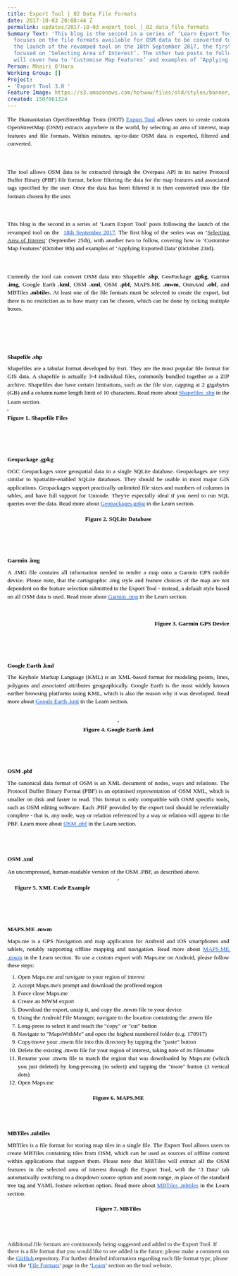 ```yaml
---
title: Export Tool | 02 Data File Formats
date: 2017-10-03 20:08:44 Z
permalink: updates/2017-10-03_export_tool_|_02_data_file_formats
Summary Text: 'This blog is the second in a series of ‘Learn Export Tool’ posts and
  focuses on the file formats available for OSM data to be converted to. Following
  the launch of the revamped tool on the 18th September 2017, the first Learn blog
  focused on ‘Selecting Area of Interest’. The other two posts to follow in the series
  will cover how to ‘Customise Map Features’ and examples of ‘Applying Exported Data’. '
Person: Mhairi O'Hara
Working Group: []
Project:
- 'Export Tool 3.0 '
Feature Image: https://s3.amazonaws.com/hotwww/files/old/styles/banner/public/Export+Tool+-+Learn+Series.png
created: 1507061324
---
```


<p style="line-height: 1.38; margin-top: 0pt; margin-bottom: 6pt; text-align: justify;" dir="ltr"><span style="font-size: 10pt; font-family: Calibri; color: #000000; background-color: transparent; font-weight: 400; font-style: normal; font-variant: normal; text-decoration: none; vertical-align: baseline; white-space: pre-wrap;">The Humanitarian OpenStreetMap Team (HOT) </span><a style="text-decoration: none;" href="https://export.hotosm.org"><span style="font-size: 10pt; font-family: Calibri; color: #1155cc; background-color: transparent; font-weight: 400; font-style: normal; font-variant: normal; text-decoration: underline; vertical-align: baseline; white-space: pre-wrap;">Export Tool</span></a><span style="font-size: 10pt; font-family: Calibri; color: #000000; background-color: transparent; font-weight: 400; font-style: normal; font-variant: normal; text-decoration: none; vertical-align: baseline; white-space: pre-wrap;"> allows users to create custom OpenStreetMap (OSM) extracts anywhere in the world, by selecting an area of interest, map features and file formats. Within minutes, up-to-date OSM data is exported, filtered and converted. </span></p><p><strong id="docs-internal-guid-fa8b69ce-e3d4-a459-8805-463218f84fd2" style="font-weight: normal;">&nbsp;</strong></p><p style="line-height: 1.38; margin-top: 0pt; margin-bottom: 6pt; text-align: justify;" dir="ltr"><span style="font-size: 10pt; font-family: Calibri; color: #000000; background-color: transparent; font-weight: 400; font-style: normal; font-variant: normal; text-decoration: none; vertical-align: baseline; white-space: pre-wrap;">The tool allows OSM data to be extracted through the Overpass API in its native Protocol Buffer Binary (PBF) file format, before filtering the data for the map features and associated tags specified by the user. Once the data has been filtered it is then converted into the file formats chosen by the user. &nbsp;</span></p><p><strong style="font-weight: normal;">&nbsp;</strong></p><p style="line-height: 1.38; margin-top: 0pt; margin-bottom: 6pt; text-align: justify;" dir="ltr"><span style="font-size: 10pt; font-family: Calibri; color: #000000; background-color: transparent; font-weight: 400; font-style: normal; font-variant: normal; text-decoration: none; vertical-align: baseline; white-space: pre-wrap;">This blog is the second in a series of ‘Learn Export Tool’ posts following the launch of the revamped tool on the &nbsp;</span><a style="text-decoration: none;" href="https://www.hotosm.org/updates/2017-09-19_export_tool_30_launched"><span style="font-size: 10pt; font-family: Calibri; color: #1155cc; background-color: transparent; font-weight: 400; font-style: normal; font-variant: normal; text-decoration: underline; vertical-align: baseline; white-space: pre-wrap;">18th September 2017</span></a><span style="font-size: 10pt; font-family: Calibri; color: #000000; background-color: transparent; font-weight: 400; font-style: normal; font-variant: normal; text-decoration: none; vertical-align: baseline; white-space: pre-wrap;">. The first blog of the series was on ‘<a href="https://www.hotosm.org/updates/2017-09-26_export_tool_01_selecting_area_of_interest">Selecting Area of Interest</a>’ (September 25th), with another two to follow, covering how to ‘Customise Map Features’ (October 9th) and examples of ‘Applying Exported Data’ (October 23rd). </span></p><p><strong style="font-weight: normal;">&nbsp;</strong></p><p style="line-height: 1.38; margin-top: 0pt; margin-bottom: 6pt; text-align: justify;" dir="ltr"><span style="font-size: 10pt; font-family: Calibri; color: #000000; background-color: transparent; font-weight: 400; font-style: normal; font-variant: normal; text-decoration: none; vertical-align: baseline; white-space: pre-wrap;">Currently the tool can convert OSM data into Shapefile </span><span style="font-size: 10pt; font-family: Calibri; color: #000000; background-color: transparent; font-weight: bold; font-style: normal; font-variant: normal; text-decoration: none; vertical-align: baseline; white-space: pre-wrap;">.shp</span><span style="font-size: 10pt; font-family: Calibri; color: #000000; background-color: transparent; font-weight: 400; font-style: normal; font-variant: normal; text-decoration: none; vertical-align: baseline; white-space: pre-wrap;">, GeoPackage </span><span style="font-size: 10pt; font-family: Calibri; color: #000000; background-color: transparent; font-weight: bold; font-style: normal; font-variant: normal; text-decoration: none; vertical-align: baseline; white-space: pre-wrap;">.gpkg</span><span style="font-size: 10pt; font-family: Calibri; color: #000000; background-color: transparent; font-weight: 400; font-style: normal; font-variant: normal; text-decoration: none; vertical-align: baseline; white-space: pre-wrap;">, Garmin </span><span style="font-size: 10pt; font-family: Calibri; color: #000000; background-color: transparent; font-weight: bold; font-style: normal; font-variant: normal; text-decoration: none; vertical-align: baseline; white-space: pre-wrap;">.img</span><span style="font-size: 10pt; font-family: Calibri; color: #000000; background-color: transparent; font-weight: 400; font-style: normal; font-variant: normal; text-decoration: none; vertical-align: baseline; white-space: pre-wrap;">, Google Earth </span><span style="font-size: 10pt; font-family: Calibri; color: #000000; background-color: transparent; font-weight: bold; font-style: normal; font-variant: normal; text-decoration: none; vertical-align: baseline; white-space: pre-wrap;">.kml</span><span style="font-size: 10pt; font-family: Calibri; color: #000000; background-color: transparent; font-weight: 400; font-style: normal; font-variant: normal; text-decoration: none; vertical-align: baseline; white-space: pre-wrap;">, OSM </span><span style="font-size: 10pt; font-family: Calibri; color: #000000; background-color: transparent; font-weight: bold; font-style: normal; font-variant: normal; text-decoration: none; vertical-align: baseline; white-space: pre-wrap;">.xml</span><span style="font-size: 10pt; font-family: Calibri; color: #000000; background-color: transparent; font-weight: 400; font-style: normal; font-variant: normal; text-decoration: none; vertical-align: baseline; white-space: pre-wrap;">, OSM </span><span style="font-size: 10pt; font-family: Calibri; color: #000000; background-color: transparent; font-weight: bold; font-style: normal; font-variant: normal; text-decoration: none; vertical-align: baseline; white-space: pre-wrap;">.pbf</span><span style="font-size: 10pt; font-family: Calibri; color: #000000; background-color: transparent; font-weight: 400; font-style: normal; font-variant: normal; text-decoration: none; vertical-align: baseline; white-space: pre-wrap;">, MAPS.ME </span><span style="font-size: 10pt; font-family: Calibri; color: #000000; background-color: transparent; font-weight: bold; font-style: normal; font-variant: normal; text-decoration: none; vertical-align: baseline; white-space: pre-wrap;">.mwm</span><span style="font-size: 10pt; font-family: Calibri; color: #000000; background-color: transparent; font-weight: 400; font-style: normal; font-variant: normal; text-decoration: none; vertical-align: baseline; white-space: pre-wrap;">, OsmAnd </span><span style="font-size: 10pt; font-family: Calibri; color: #000000; background-color: transparent; font-weight: bold; font-style: normal; font-variant: normal; text-decoration: none; vertical-align: baseline; white-space: pre-wrap;">.obf</span><span style="font-size: 10pt; font-family: Calibri; color: #000000; background-color: transparent; font-weight: 400; font-style: normal; font-variant: normal; text-decoration: none; vertical-align: baseline; white-space: pre-wrap;">, and MBTiles </span><span style="font-size: 10pt; font-family: Calibri; color: #000000; background-color: transparent; font-weight: bold; font-style: normal; font-variant: normal; text-decoration: none; vertical-align: baseline; white-space: pre-wrap;">.mbtile</span><span style="font-size: 10pt; font-family: Calibri; color: #000000; background-color: transparent; font-weight: 400; font-style: normal; font-variant: normal; text-decoration: none; vertical-align: baseline; white-space: pre-wrap;">s. At least one of the file formats must be selected to create the export, but there is no restriction as to how many can be chosen, which can be done by ticking multiple boxes.</span></p><p><strong style="font-weight: normal;">&nbsp;</strong></p><p style="line-height: 1.38; margin-top: 0pt; margin-bottom: 6pt; text-align: justify;" dir="ltr"><span style="font-size: 11pt; font-family: Calibri; color: #000000; background-color: transparent; font-weight: 400; font-style: normal; font-variant: normal; text-decoration: none; vertical-align: baseline; white-space: pre-wrap;"><img style="border: none; transform: rotate(0.00rad); -webkit-transform: rotate(0.00rad);" src="https://lh3.googleusercontent.com/5qgTzOds0yD6ZXseDOOP3cBIEfQfoE82PXOXZzbPoyo7QRk1xM4P_MY2ez5zWMgm2gKVgbQywTVCy6Qeu1Bjm39SPo0PVy_xlWiTDsEDs23LQm7UjugGUgUhF6Lw6NRB1uMKY18Y" alt="" style="width:624px;height:375px"></span></p><p><strong style="font-weight: normal;">&nbsp;</strong></p><h4 style="line-height: 1.38; margin-top: 0pt; margin-bottom: 6pt; text-align: justify;" dir="ltr"><strong><span style="font-size: 10pt; font-family: Calibri; color: #000000; background-color: transparent; font-style: normal; font-variant-ligatures: normal; font-variant-caps: normal; text-decoration: none; vertical-align: baseline; white-space: pre-wrap;">Shapefile .shp</span></strong></h4><p style="line-height: 1.38; margin-top: 0pt; margin-bottom: 6pt; text-align: justify;" dir="ltr"><span style="font-size: 10pt; font-family: Calibri; color: #000000; background-color: transparent; font-weight: 400; font-style: normal; font-variant: normal; text-decoration: none; vertical-align: baseline; white-space: pre-wrap;">Shapefiles are a tabular format developed by Esri. They are the most popular file format for GIS data. A shapefile is actually 3-4 individual files, commonly bundled together as a ZIP archive. Shapefiles doe have certain limitations, such as the file size, capping at 2 gigabytes (GB) and a column name length limit of 10 characters. Read more about </span><a style="text-decoration: none;" href="https://export.hotosm.org/en/v3/learn/export_formats#shp"><span style="font-size: 10pt; font-family: Calibri; color: #1155cc; background-color: transparent; font-weight: 400; font-style: normal; font-variant: normal; text-decoration: underline; vertical-align: baseline; white-space: pre-wrap;">Shapefiles .shp</span></a><span style="font-size: 10pt; font-family: Calibri; color: #000000; background-color: transparent; font-weight: 400; font-style: normal; font-variant: normal; text-decoration: none; vertical-align: baseline; white-space: pre-wrap;"> in the Learn section.</span><span style="font-weight: normal;">&nbsp;</span></p><p style="line-height: 1.38; margin-top: 0pt; margin-bottom: 6pt; text-align: justify;" dir="ltr"><span style="font-size: 10pt; font-family: Calibri; color: #000000; background-color: transparent; font-weight: 400; font-style: normal; font-variant: normal; text-decoration: none; vertical-align: baseline; white-space: pre-wrap;"><img style="border: 1pt solid #000000; transform: rotate(0.00rad); -webkit-transform: rotate(0.00rad);" src="https://lh4.googleusercontent.com/mHVdmHMqbXOwKV40qltAXvtKTSijAGA4ivvsHMABAMg92FE6QeucVroSL4OMaPXCzsbMekvfiY_eN8-VBhWKRTiBi0zCS5KuWVjQtqIymrHHbZGVJq6Vx3vPagq6ngPZJqBcIwhG" alt="" style="width:248px;height:124px"></span></p><p style="line-height: 1.38; margin-top: 0pt; margin-bottom: 6pt;" dir="ltr"><span style="font-size: 10pt; font-family: Calibri; color: #000000; background-color: transparent; font-weight: bold; font-style: normal; font-variant: normal; text-decoration: none; vertical-align: baseline; white-space: pre-wrap;">Figure 1. Shapefile Files</span></p><p><strong style="font-weight: normal;">&nbsp;</strong></p><p>&nbsp;</p><h4 style="line-height: 1.38; margin-top: 0pt; margin-bottom: 6pt; text-align: justify;" dir="ltr"><strong><span style="font-size: 10pt; font-family: Calibri; color: #000000; background-color: transparent; font-style: normal; font-variant-ligatures: normal; font-variant-caps: normal; text-decoration: none; vertical-align: baseline; white-space: pre-wrap;">Geopackage .gpkg</span></strong></h4><p style="line-height: 1.38; margin-top: 0pt; margin-bottom: 6pt; text-align: justify;" dir="ltr"><span style="font-size: 10pt; font-family: Calibri; color: #000000; background-color: transparent; font-weight: 400; font-style: normal; font-variant: normal; text-decoration: none; vertical-align: baseline; white-space: pre-wrap;">OGC Geopackages store geospatial data in a single SQLite database. Geopackages are very similar to Spatialite-enabled SQLite databases. They should be usable in most major GIS applications. Geopackages support practically unlimited file sizes and numbers of columns in tables, and have full support for Unicode. They're especially ideal if you need to run SQL queries over the data. Read more about </span><a style="text-decoration: none;" href="https://export.hotosm.org/en/v3/learn/export_formats#gpkg"><span style="font-size: 10pt; font-family: Calibri; color: #1155cc; background-color: transparent; font-weight: 400; font-style: normal; font-variant: normal; text-decoration: underline; vertical-align: baseline; white-space: pre-wrap;">Geopackages.gpkg</span></a><span style="font-size: 10pt; font-family: Calibri; color: #000000; background-color: transparent; font-weight: 400; font-style: normal; font-variant: normal; text-decoration: none; vertical-align: baseline; white-space: pre-wrap;"> in the Learn section.</span></p><p style="line-height: 1.38; margin-top: 0pt; margin-bottom: 6pt; text-align: center;" dir="ltr"><span style="font-size: 10pt; font-family: Calibri; color: #000000; background-color: transparent; font-weight: 400; font-style: normal; font-variant: normal; text-decoration: none; vertical-align: baseline; white-space: pre-wrap;"><img style="border: none; transform: rotate(0.00rad); -webkit-transform: rotate(0.00rad);" src="https://lh5.googleusercontent.com/4_0SWJmS_7SjSiznlZwq2kqMt6bW_whRELvm0kFr4saDcAYn98p7aQwGlTdPw_OYzR94pg2utQu91e7PcyRiPpyRzfillgv5bJ_1i1gdqn4Tja7RNm5znpLS1Nw_3XQVjwmcvUvx" alt="" style="width:294px;height:141px"></span></p><p style="line-height: 1.38; margin-top: 0pt; margin-bottom: 6pt; text-align: center;" dir="ltr"><span style="font-size: 10pt; font-family: Calibri; color: #000000; background-color: transparent; font-weight: bold; font-style: normal; font-variant: normal; text-decoration: none; vertical-align: baseline; white-space: pre-wrap;">Figure 2. SQLite Database</span></p><p><strong style="font-weight: normal;">&nbsp;</strong></p><p>&nbsp;</p><h4 style="line-height: 1.38; margin-top: 0pt; margin-bottom: 6pt; text-align: justify;" dir="ltr"><strong><span style="font-size: 10pt; font-family: Calibri; color: #000000; background-color: transparent; font-style: normal; font-variant-ligatures: normal; font-variant-caps: normal; text-decoration: none; vertical-align: baseline; white-space: pre-wrap;">Garmin .img</span></strong></h4><p style="line-height: 1.38; margin-top: 0pt; margin-bottom: 6pt; text-align: justify;" dir="ltr"><span style="font-size: 10pt; font-family: Calibri; color: #000000; background-color: transparent; font-weight: 400; font-style: normal; font-variant: normal; text-decoration: none; vertical-align: baseline; white-space: pre-wrap;">A .IMG file contains all information needed to render a map onto a Garmin GPS mobile device. Please note, that the cartographic .img style and feature choices of the map are not dependent on the feature selection submitted to the Export Tool - instead, a default style based on all OSM data is used. Read more about </span><a style="text-decoration: none;" href="https://export.hotosm.org/en/v3/learn/export_formats#img"><span style="font-size: 10pt; font-family: Calibri; color: #1155cc; background-color: transparent; font-weight: 400; font-style: normal; font-variant: normal; text-decoration: underline; vertical-align: baseline; white-space: pre-wrap;">Garmin .img</span></a><span style="font-size: 10pt; font-family: Calibri; color: #000000; background-color: transparent; font-weight: 400; font-style: normal; font-variant: normal; text-decoration: none; vertical-align: baseline; white-space: pre-wrap;"> in the Learn section.</span></p><p style="line-height: 1.38; margin-top: 0pt; margin-bottom: 6pt; text-align: justify;" dir="ltr">&nbsp;</p><p style="line-height: 1.38; margin-top: 0pt; margin-bottom: 6pt; text-align: right;" dir="ltr"><span style="font-size: 10pt; font-family: Calibri; color: #000000; background-color: transparent; font-weight: 400; font-style: normal; font-variant: normal; text-decoration: none; vertical-align: baseline; white-space: pre-wrap;"><img style="border: none; transform: rotate(0.00rad); -webkit-transform: rotate(0.00rad);" src="https://lh3.googleusercontent.com/7H5DbwbOSx8erGoN4ONi7Ou8cRZvbUBaRSKloWSdffCHi5DEg50sCZMySS-3h4B3OfhaytCBLIRfMSf88oFuGwhWqK52IKQe0LgumgbPY8IWUCJqmPCC7b5kZpKraSxMkeYLdigp" alt="" style="width:153px;height:387px"></span></p><p style="line-height: 1.38; margin-top: 0pt; margin-bottom: 6pt; text-align: right;" dir="ltr"><span style="font-size: 10pt; font-family: Calibri; color: #000000; background-color: transparent; font-weight: bold; font-style: normal; font-variant: normal; text-decoration: none; vertical-align: baseline; white-space: pre-wrap;">Figure 3. Garmin GPS Device</span></p><p><strong style="font-weight: normal;">&nbsp;</strong></p><p>&nbsp;</p><h4 style="line-height: 1.38; margin-top: 0pt; margin-bottom: 6pt; text-align: justify;" dir="ltr"><strong><span style="font-size: 10pt; font-family: Calibri; color: #000000; background-color: transparent; font-style: normal; font-variant-ligatures: normal; font-variant-caps: normal; text-decoration: none; vertical-align: baseline; white-space: pre-wrap;">Google Earth .kml</span></strong></h4><p style="line-height: 1.38; margin-top: 0pt; margin-bottom: 6pt; text-align: justify;" dir="ltr"><span style="font-size: 10pt; font-family: Calibri; color: #000000; background-color: transparent; font-weight: 400; font-style: normal; font-variant: normal; text-decoration: none; vertical-align: baseline; white-space: pre-wrap;">The Keyhole Markup Language (KML) is an XML-based format for modeling points, lines, polygons and associated attributes geographically. Google Earth is the most widely known earther browsing platforms using KML, which is also the reason why it was developed. Read more about </span><a style="text-decoration: none;" href="https://export.hotosm.org/en/v3/learn/export_formats#kmz"><span style="font-size: 10pt; font-family: Calibri; color: #1155cc; background-color: transparent; font-weight: 400; font-style: normal; font-variant: normal; text-decoration: underline; vertical-align: baseline; white-space: pre-wrap;">Google Earth .kml</span></a><span style="font-size: 10pt; font-family: Calibri; color: #000000; background-color: transparent; font-weight: 400; font-style: normal; font-variant: normal; text-decoration: none; vertical-align: baseline; white-space: pre-wrap;"> in the Learn section.</span></p><p style="line-height: 1.38; margin-top: 0pt; margin-bottom: 6pt; text-align: justify;" dir="ltr">&nbsp;</p><p style="line-height: 1.38; margin-top: 0pt; margin-bottom: 6pt; text-align: center;" dir="ltr"><span style="font-size: 10pt; font-family: Calibri; color: #000000; background-color: transparent; font-weight: 400; font-style: normal; font-variant: normal; text-decoration: none; vertical-align: baseline; white-space: pre-wrap;"><img style="border: 1pt solid #000000; transform: rotate(0.00rad); -webkit-transform: rotate(0.00rad);" src="https://lh4.googleusercontent.com/4apdpWH-1-G5sttQ0TpTueN-HCVgsvSxe9U7Guq62hEmjdoSITPydngKI2PVXyWdqPRuYTgIJnAZ0ryVwJI8dqO5XuSfgxFZUFw5xpy2t6RQq74BjSyMjkuRlhkHv5dQhnfXYdtE" alt="" style="width:478px;height:251px"></span></p><p style="line-height: 1.38; margin-top: 0pt; margin-bottom: 6pt; text-align: center;" dir="ltr"><span style="font-size: 10pt; font-family: Calibri; color: #000000; background-color: transparent; font-weight: bold; font-style: normal; font-variant: normal; text-decoration: none; vertical-align: baseline; white-space: pre-wrap;">Figure 4. Google Earth .kml</span></p><p><strong style="font-weight: normal;">&nbsp;</strong></p><p>&nbsp;</p><h4 style="line-height: 1.38; margin-top: 0pt; margin-bottom: 6pt; text-align: justify;" dir="ltr"><strong><span style="font-size: 10pt; font-family: Calibri; color: #000000; background-color: transparent; font-style: normal; font-variant-ligatures: normal; font-variant-caps: normal; text-decoration: none; vertical-align: baseline; white-space: pre-wrap;">OSM .pbf</span></strong></h4><p style="line-height: 1.38; margin-top: 0pt; margin-bottom: 6pt; text-align: justify;" dir="ltr"><span style="font-size: 10pt; font-family: Calibri; color: #000000; background-color: transparent; font-weight: 400; font-style: normal; font-variant: normal; text-decoration: none; vertical-align: baseline; white-space: pre-wrap;">The canonical data format of OSM is an XML document of nodes, ways and relations. The Protocol Buffer Binary Format (PBF) is an optimised representation of OSM XML, which is smaller on disk and faster to read. This format is only compatible with OSM specific tools, such as OSM editing software. Each .PBF provided by the export tool should be referentially complete - that is, any node, way or relation referenced by a way or relation will appear in the PBF. Learn more about </span><a style="text-decoration: none;" href="https://export.hotosm.org/en/v3/learn/export_formats#pbf"><span style="font-size: 10pt; font-family: Calibri; color: #1155cc; background-color: transparent; font-weight: 400; font-style: normal; font-variant: normal; text-decoration: underline; vertical-align: baseline; white-space: pre-wrap;">OSM .pbf</span></a><span style="font-size: 10pt; font-family: Calibri; color: #000000; background-color: transparent; font-weight: 400; font-style: normal; font-variant: normal; text-decoration: none; vertical-align: baseline; white-space: pre-wrap;"> in the Learn section.</span></p><p><strong style="font-weight: normal;"><br><br></strong></p><h4 style="line-height: 1.38; margin-top: 0pt; margin-bottom: 6pt; text-align: justify;" dir="ltr"><strong><span style="font-size: 10pt; font-family: Calibri; color: #000000; background-color: transparent; font-style: normal; font-variant-ligatures: normal; font-variant-caps: normal; text-decoration: none; vertical-align: baseline; white-space: pre-wrap;">OSM .xml</span></strong></h4><p style="line-height: 1.38; margin-top: 0pt; margin-bottom: 6pt; text-align: justify;" dir="ltr"><span style="font-size: 10pt; font-family: Calibri; color: #000000; background-color: transparent; font-weight: 400; font-style: normal; font-variant: normal; text-decoration: none; vertical-align: baseline; white-space: pre-wrap;">An uncompressed, human-readable version of the OSM .PBF, as described above. </span><span style="font-weight: normal;">&nbsp;</span></p><p style="line-height: 1.38; margin-top: 0pt; margin-bottom: 6pt; text-align: center;" dir="ltr"><span style="font-size: 10pt; font-family: Calibri; color: #000000; background-color: transparent; font-weight: 400; font-style: normal; font-variant: normal; text-decoration: none; vertical-align: baseline; white-space: pre-wrap;"><img style="border: 1pt solid #000000; transform: rotate(0.00rad); -webkit-transform: rotate(0.00rad);" src="https://lh5.googleusercontent.com/Ri1w4e12bbYp6SHdqJuYleJsVwAV0q_0zqGGMGJKWcAlxDyo1FbRb4TQUytKDn3gj9cHl8iTHiHHM9BaoIPazDU3zDzPfgLhhDBnVSbMncAc4TUI2bDFec5Yx0a-aODAe6FIZIzQ" alt="" style="width:592px;height:298px"></span></p><p style="line-height: 1.38; margin-top: 0pt; margin-bottom: 6pt;" dir="ltr"><span style="font-size: 10pt; font-family: Calibri; color: #000000; background-color: transparent; font-weight: bold; font-style: normal; font-variant: normal; text-decoration: none; vertical-align: baseline; white-space: pre-wrap;"> &nbsp;&nbsp;&nbsp;&nbsp;Figure 5. XML Code Example</span></p><p>&nbsp;</p><p><strong style="font-weight: normal;">&nbsp;</strong></p><h4 style="line-height: 1.38; margin-top: 0pt; margin-bottom: 6pt; text-align: justify;" dir="ltr"><span style="font-size: 10pt; font-family: Calibri; color: #000000; background-color: transparent; font-style: normal; font-variant-ligatures: normal; font-variant-caps: normal; text-decoration: none; vertical-align: baseline; white-space: pre-wrap;">MAPS.ME .mwm</span></h4><p style="line-height: 1.38; margin-top: 0pt; margin-bottom: 6pt; text-align: justify;" dir="ltr"><span style="font-size: 10pt; font-family: Calibri; color: #000000; background-color: transparent; font-weight: 400; font-style: normal; font-variant: normal; text-decoration: none; vertical-align: baseline; white-space: pre-wrap;">Maps.me is a GPS Navigation and map application for Android and iOS smartphones and tablets, notably supporting offline mapping and navigation. Read more about </span><a style="text-decoration: none;" href="https://export.hotosm.org/en/v3/learn/export_formats#mwm"><span style="font-size: 10pt; font-family: Calibri; color: #1155cc; background-color: transparent; font-weight: 400; font-style: normal; font-variant: normal; text-decoration: underline; vertical-align: baseline; white-space: pre-wrap;">MAPS.ME .mwm</span></a><span style="font-size: 10pt; font-family: Calibri; color: #000000; background-color: transparent; font-weight: 400; font-style: normal; font-variant: normal; text-decoration: none; vertical-align: baseline; white-space: pre-wrap;"> in the Learn section. To use a custom export with Maps.me on Android, please follow these steps:</span></p><ol style="margin-top: 0pt; margin-bottom: 0pt;"><li style="list-style-type: decimal; font-size: 10pt; font-family: Calibri; color: #000000; background-color: transparent; font-weight: 400; font-style: normal; font-variant: normal; text-decoration: none; vertical-align: baseline;" dir="ltr"><p style="line-height: 1.38; margin-top: 0pt; margin-bottom: 0pt; text-align: justify;" dir="ltr"><span style="font-size: 10pt; font-family: Calibri; color: #000000; background-color: transparent; font-weight: 400; font-style: normal; font-variant: normal; text-decoration: none; vertical-align: baseline; white-space: pre-wrap;">Open Maps.me and navigate to your region of interest</span></p></li><li style="list-style-type: decimal; font-size: 10pt; font-family: Calibri; color: #000000; background-color: transparent; font-weight: 400; font-style: normal; font-variant: normal; text-decoration: none; vertical-align: baseline;" dir="ltr"><p style="line-height: 1.38; margin-top: 0pt; margin-bottom: 0pt; text-align: justify;" dir="ltr"><span style="font-size: 10pt; font-family: Calibri; color: #000000; background-color: transparent; font-weight: 400; font-style: normal; font-variant: normal; text-decoration: none; vertical-align: baseline; white-space: pre-wrap;">Accept Maps.me's prompt and download the proffered region</span></p></li><li style="list-style-type: decimal; font-size: 10pt; font-family: Calibri; color: #000000; background-color: transparent; font-weight: 400; font-style: normal; font-variant: normal; text-decoration: none; vertical-align: baseline;" dir="ltr"><p style="line-height: 1.38; margin-top: 0pt; margin-bottom: 0pt; text-align: justify;" dir="ltr"><span style="font-size: 10pt; font-family: Calibri; color: #000000; background-color: transparent; font-weight: 400; font-style: normal; font-variant: normal; text-decoration: none; vertical-align: baseline; white-space: pre-wrap;">Force close Maps.me</span></p></li><li style="list-style-type: decimal; font-size: 10pt; font-family: Calibri; color: #000000; background-color: transparent; font-weight: 400; font-style: normal; font-variant: normal; text-decoration: none; vertical-align: baseline;" dir="ltr"><p style="line-height: 1.38; margin-top: 0pt; margin-bottom: 0pt; text-align: justify;" dir="ltr"><span style="font-size: 10pt; font-family: Calibri; color: #000000; background-color: transparent; font-weight: 400; font-style: normal; font-variant: normal; text-decoration: none; vertical-align: baseline; white-space: pre-wrap;">Create an MWM export</span></p></li><li style="list-style-type: decimal; font-size: 10pt; font-family: Calibri; color: #000000; background-color: transparent; font-weight: 400; font-style: normal; font-variant: normal; text-decoration: none; vertical-align: baseline;" dir="ltr"><p style="line-height: 1.38; margin-top: 0pt; margin-bottom: 0pt; text-align: justify;" dir="ltr"><span style="font-size: 10pt; font-family: Calibri; color: #000000; background-color: transparent; font-weight: 400; font-style: normal; font-variant: normal; text-decoration: none; vertical-align: baseline; white-space: pre-wrap;">Download the export, unzip it, and copy the .mwm file to your device</span></p></li><li style="list-style-type: decimal; font-size: 10pt; font-family: Calibri; color: #000000; background-color: transparent; font-weight: 400; font-style: normal; font-variant: normal; text-decoration: none; vertical-align: baseline;" dir="ltr"><p style="line-height: 1.38; margin-top: 0pt; margin-bottom: 0pt; text-align: justify;" dir="ltr"><span style="font-size: 10pt; font-family: Calibri; color: #000000; background-color: transparent; font-weight: 400; font-style: normal; font-variant: normal; text-decoration: none; vertical-align: baseline; white-space: pre-wrap;">Using the Android File Manager, navigate to the location containing the .mwm file</span></p></li><li style="list-style-type: decimal; font-size: 10pt; font-family: Calibri; color: #000000; background-color: transparent; font-weight: 400; font-style: normal; font-variant: normal; text-decoration: none; vertical-align: baseline;" dir="ltr"><p style="line-height: 1.38; margin-top: 0pt; margin-bottom: 0pt; text-align: justify;" dir="ltr"><span style="font-size: 10pt; font-family: Calibri; color: #000000; background-color: transparent; font-weight: 400; font-style: normal; font-variant: normal; text-decoration: none; vertical-align: baseline; white-space: pre-wrap;">Long-press to select it and touch the "copy" or "cut" button</span></p></li><li style="list-style-type: decimal; font-size: 10pt; font-family: Calibri; color: #000000; background-color: transparent; font-weight: 400; font-style: normal; font-variant: normal; text-decoration: none; vertical-align: baseline;" dir="ltr"><p style="line-height: 1.38; margin-top: 0pt; margin-bottom: 0pt; text-align: justify;" dir="ltr"><span style="font-size: 10pt; font-family: Calibri; color: #000000; background-color: transparent; font-weight: 400; font-style: normal; font-variant: normal; text-decoration: none; vertical-align: baseline; white-space: pre-wrap;">Navigate to "MapsWithMe" and open the highest numbered folder (e.g. 170917)</span></p></li><li style="list-style-type: decimal; font-size: 10pt; font-family: Calibri; color: #000000; background-color: transparent; font-weight: 400; font-style: normal; font-variant: normal; text-decoration: none; vertical-align: baseline;" dir="ltr"><p style="line-height: 1.38; margin-top: 0pt; margin-bottom: 0pt; text-align: justify;" dir="ltr"><span style="font-size: 10pt; font-family: Calibri; color: #000000; background-color: transparent; font-weight: 400; font-style: normal; font-variant: normal; text-decoration: none; vertical-align: baseline; white-space: pre-wrap;">Copy/move your .mwm file into this directory by tapping the "paste" button</span></p></li><li style="list-style-type: decimal; font-size: 10pt; font-family: Calibri; color: #000000; background-color: transparent; font-weight: 400; font-style: normal; font-variant: normal; text-decoration: none; vertical-align: baseline;" dir="ltr"><p style="line-height: 1.38; margin-top: 0pt; margin-bottom: 0pt; text-align: justify;" dir="ltr"><span style="font-size: 10pt; font-family: Calibri; color: #000000; background-color: transparent; font-weight: 400; font-style: normal; font-variant: normal; text-decoration: none; vertical-align: baseline; white-space: pre-wrap;">Delete the existing .mwm file for your region of interest, taking note of its filename</span></p></li><li style="list-style-type: decimal; font-size: 10pt; font-family: Calibri; color: #000000; background-color: transparent; font-weight: 400; font-style: normal; font-variant: normal; text-decoration: none; vertical-align: baseline;" dir="ltr"><p style="line-height: 1.38; margin-top: 0pt; margin-bottom: 0pt; text-align: justify;" dir="ltr"><span style="font-size: 10pt; font-family: Calibri; color: #000000; background-color: transparent; font-weight: 400; font-style: normal; font-variant: normal; text-decoration: none; vertical-align: baseline; white-space: pre-wrap;">Rename your .mwm file to match the region that was downloaded by Maps.me (which you just deleted) by long-pressing (to select) and tapping the "more" button (3 vertical dots)</span></p></li><li style="list-style-type: decimal; font-size: 10pt; font-family: Calibri; color: #000000; background-color: transparent; font-weight: 400; font-style: normal; font-variant: normal; text-decoration: none; vertical-align: baseline;" dir="ltr"><p style="line-height: 1.38; margin-top: 0pt; margin-bottom: 6pt; text-align: justify;" dir="ltr"><span style="font-size: 10pt; font-family: Calibri; color: #000000; background-color: transparent; font-weight: 400; font-style: normal; font-variant: normal; text-decoration: none; vertical-align: baseline; white-space: pre-wrap;">Open Maps.me</span></p></li></ol><p style="line-height: 1.38; margin-top: 0pt; margin-bottom: 6pt; text-align: center;" dir="ltr"><span style="font-size: 10pt; font-family: Calibri; color: #000000; background-color: transparent; font-weight: 400; font-style: normal; font-variant: normal; text-decoration: none; vertical-align: baseline; white-space: pre-wrap;"><img style="border: none; transform: rotate(0.00rad); -webkit-transform: rotate(0.00rad);" src="https://lh5.googleusercontent.com/GZokR7Z-F5XT24qBLuj_8IoC-29yTCYWExr0mn-EsZB_gyHckeXpkQLtAB46_COeIP8JB4-gZbw-zF0So5-tWHwvnflUwvNLBhehTHdXCg1ryCEbBB5pFzOQArS2r0rh0UGF7jc1" alt="" style="width:384px;height:145px"></span></p><p style="line-height: 1.38; margin-top: 0pt; margin-bottom: 6pt; text-align: center;" dir="ltr"><span style="font-size: 10pt; font-family: Calibri; color: #000000; background-color: transparent; font-weight: bold; font-style: normal; font-variant: normal; text-decoration: none; vertical-align: baseline; white-space: pre-wrap;">Figure 6. MAPS.ME</span></p><p><strong style="font-weight: normal;"><br><br></strong></p><h4 style="line-height: 1.38; margin-top: 0pt; margin-bottom: 6pt; text-align: justify;" dir="ltr"><strong><span style="font-size: 10pt; font-family: Calibri; color: #000000; background-color: transparent; font-style: normal; font-variant-ligatures: normal; font-variant-caps: normal; text-decoration: none; vertical-align: baseline; white-space: pre-wrap;">MBTiles .mbtiles</span></strong></h4><p style="line-height: 1.38; margin-top: 0pt; margin-bottom: 6pt; text-align: justify;" dir="ltr"><span style="font-size: 10pt; font-family: Calibri; color: #000000; background-color: transparent; font-weight: 400; font-style: normal; font-variant: normal; text-decoration: none; vertical-align: baseline; white-space: pre-wrap;">MBTiles is a file format for storing map tiles in a single file. The Export Tool allows users to create MBTiles containing tiles from OSM, which can be used as sources of offline context within applications that support them. Please note that MBTiles will extract all the OSM features in the selected area of interest through the Export Tool, with the ‘3 Data’ tab automatically switching to a dropdown source option and zoom range, in place of the standard tree tag and YAML feature selection option. Read more about </span><a style="text-decoration: none;" href="https://export.hotosm.org/en/v3/learn/export_formats#mtiles"><span style="font-size: 10pt; font-family: Calibri; color: #1155cc; background-color: transparent; font-weight: 400; font-style: normal; font-variant: normal; text-decoration: underline; vertical-align: baseline; white-space: pre-wrap;">MBTiles .mbtiles</span></a><span style="font-size: 10pt; font-family: Calibri; color: #000000; background-color: transparent; font-weight: 400; font-style: normal; font-variant: normal; text-decoration: none; vertical-align: baseline; white-space: pre-wrap;"> in the Learn section.</span></p><p style="line-height: 1.38; margin-top: 0pt; margin-bottom: 6pt; text-align: center;" dir="ltr"><span style="font-size: 10pt; font-family: Calibri; color: #000000; background-color: transparent; font-weight: 400; font-style: normal; font-variant: normal; text-decoration: none; vertical-align: baseline; white-space: pre-wrap;"><img style="border: none; transform: rotate(0.00rad); -webkit-transform: rotate(0.00rad);" src="https://lh5.googleusercontent.com/4sB6_Np3P0rayRADnvMvPeNYpMuMtgP8afQe8TMzshUezhYvFXfMbuC5tVWYNiSWC5yMPRZf0HzuBbbroVnahlryF8ITXlmWfNTNfX_LFIEtsO-DW7F7Nio4hgs_dH_YEh6SvhiB" alt="" style="width:273px;height:273px"></span></p><p style="line-height: 1.38; margin-top: 0pt; margin-bottom: 6pt; text-align: center;" dir="ltr"><span style="font-size: 10pt; font-family: Calibri; color: #000000; background-color: transparent; font-weight: bold; font-style: normal; font-variant: normal; text-decoration: none; vertical-align: baseline; white-space: pre-wrap;">Figure 7. MBTiles</span></p><p>&nbsp;</p><p><span style="font-weight: normal;"><br><span style="font-size: 10pt; font-family: Calibri; background-color: transparent; font-weight: 400; font-style: normal; font-variant-ligatures: normal; font-variant-caps: normal; white-space: pre-wrap;">Additional file formats are continuously being suggested and added to the Export Tool. If there is a file format that you would like to see added in the future, please make a comment on the </span><a href="https://github.com/hotosm/osm-export-tool/issues"><span style="font-size: 10pt; font-family: Calibri; color: #1155cc; background-color: transparent; font-weight: 400; font-style: normal; font-variant-ligatures: normal; font-variant-caps: normal; text-decoration-line: underline; white-space: pre-wrap;">GitHub </span></a><span style="font-size: 10pt; font-family: Calibri; background-color: transparent; font-weight: 400; font-style: normal; font-variant-ligatures: normal; font-variant-caps: normal; white-space: pre-wrap;">repository. For further detailed information regarding each file format type, please visit the ‘</span><a href="https://export.hotosm.org/en/v3/learn/export_formats"><span style="font-size: 10pt; font-family: Calibri; color: #1155cc; background-color: transparent; font-weight: 400; font-style: normal; font-variant-ligatures: normal; font-variant-caps: normal; text-decoration-line: underline; white-space: pre-wrap;">File Formats</span></a><span style="font-size: 10pt; font-family: Calibri; background-color: transparent; font-weight: 400; font-style: normal; font-variant-ligatures: normal; font-variant-caps: normal; white-space: pre-wrap;">’ page in the ‘</span><a href="https://export.hotosm.org/en/v3/learn"><span style="font-size: 10pt; font-family: Calibri; color: #1155cc; background-color: transparent; font-weight: 400; font-style: normal; font-variant-ligatures: normal; font-variant-caps: normal; text-decoration-line: underline; white-space: pre-wrap;">Learn</span></a><span style="font-size: 10pt; font-family: Calibri; background-color: transparent; font-weight: 400; font-style: normal; font-variant-ligatures: normal; font-variant-caps: normal; white-space: pre-wrap;">’ section on the tool website.</span></span></p>
